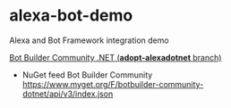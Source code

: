 # alexa-bot-demo

Alexa and Bot Framework integration demo

[Bot Builder Community .NET (**adopt-alexadotnet** branch)](https://github.com/BotBuilderCommunity/botbuilder-community-dotnet/tree/feature/adopt-alexadotnet/libraries/Bot.Builder.Community.Adapters.Alexa)

- NuGet feed Bot Builder Community \
  <https://www.myget.org/F/botbuilder-community-dotnet/api/v3/index.json>


